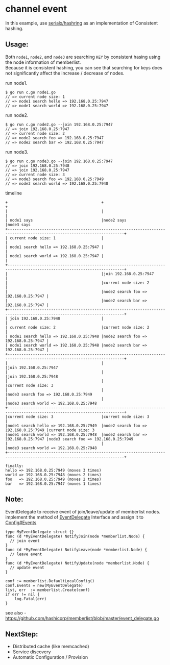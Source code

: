 # channel event

In this example, use [serialx/hashring](https://github.com/serialx/hashring) as an implementation of Consistent hashing.  

## Usage:

Both `node1`, `node2`, and `node3` are searching `KEY` by consistent hasing using the node information of memberlist.  
Because it is consistent hashing, you can see that searching for keys does not significantly affect the increase / decrease of nodes.


run node1.

```
$ go run c.go node1.go
// => current node size: 1
// => node1 search hello => 192.168.0.25:7947
// => node1 search world => 192.168.0.25:7947
```

run node2.

```
$ go run c.go node2.go --join 192.168.0.25:7947
// => join 192.168.0.25:7947
// => current node size: 2
// => node2 search foo => 192.168.0.25:7947
// => node2 search bar => 192.168.0.25:7947
```

run node3.

```
$ go run c.go node3.go --join 192.168.0.25:7947
// => join 192.168.0.25:7948
// => join 192.168.0.25:7947
// => current node size: 3
// => node3 search foo => 192.168.0.25:7949
// => node3 search world => 192.168.0.25:7948
```

timeline

```
+                                         +                                      +
|                                         |                                      |
| node1 says                              |node2 says                            |node3 says
+-------------------------------------------------------------------------------------------------------------------------+
| current node size: 1                    |                                      |
| node1 search hello => 192.168.0.25:7947 |                                      |
| node1 search world => 192.168.0.25:7947 |                                      |
+-------------------------------------------------------------------------------------------------------------------------+
|                                         |join 192.168.0.25:7947                |
|                                         |current node size: 2                  |
|                                         |node2 search foo => 192.168.0.25:7947 |
|                                         |node2 search bar => 192.168.0.25:7947 |
+-------------------------------------------------------------------------------------------------------------------------+
| join 192.168.0.25:7948                  |                                      |
| current node size: 2                    |current node size: 2                  |
| node1 search hello => 192.168.0.25:7948 |node2 search foo => 192.168.0.25:7947 |
| node1 search world => 192.168.0.25:7948 |node2 search bar => 192.168.0.25:7947 |
+-------------------------------------------------------------------------------------------------------------------------+
|                                         |                                      |join 192.168.0.25:7947
|                                         |                                      |join 192.168.0.25:7948
|                                         |                                      |current node size: 3
|                                         |                                      |node3 search foo => 192.168.0.25:7949
|                                         |                                      |node3 search world => 192.168.0.25:7948
+-------------------------------------------------------------------------------------------------------------------------+
|current node size: 3                     |current node size: 3                  |
|node1 search hello => 192.168.0.25:7949  |node2 search foo => 192.168.0.25:7949 |current node size: 3
|node1 search world => 192.168.0.25:7948  |node2 search bar => 192.168.0.25:7947 |node3 search foo => 192.168.0.25:7949
|                                         |                                      |node3 search world => 192.168.0.25:7948
+-------------------------------------------------------------------------------------------------------------------------+

finally:
hello => 192.168.0.25:7949 (moves 3 times)
world => 192.168.0.25:7948 (moves 2 times)
foo   => 192.168.0.25:7949 (moves 2 times)
bar   => 192.168.0.25:7947 (moves 1 times)
```

## Note:

EventDelegate to receive event of join/leave/update of memberlist nodes.  
implement the method of [EventDelegate](https://godoc.org/github.com/hashicorp/memberlist#EventDelegate) Interface and assign it to [Config#Events](https://godoc.org/github.com/hashicorp/memberlist#Config)

```
type MyEventDelegate struct {}
func (d *MyEventDelegate) NotifyJoin(node *memberlist.Node) {
  // join event
}
func (d *MyEventDelegate) NotifyLeave(node *memberlist.Node) {
  // leave event
}
func (d *MyEventDelegate) NotifyUpdate(node *memberlist.Node) {
  // update event
}

conf := memberlist.DefaultLocalConfig()
conf.Events = new(MyEventDelegate)
list, err  := memberlist.Create(conf)
if err != nil {
	log.Fatal(err)
}
```

see also - https://github.com/hashicorp/memberlist/blob/master/event_delegate.go

## NextStep:

- Distributed cache (like memcached)
- Service discovery
- Automatic Configuration / Provision
